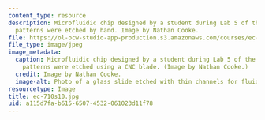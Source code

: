 ```yaml
---
content_type: resource
description: Microfluidic chip designed by a student during Lab 5 of the course. These
  patterns were etched by hand. Image by Nathan Cooke.
file: https://ol-ocw-studio-app-production.s3.amazonaws.com/courses/ec-710-d-lab-medical-technologies-for-the-developing-world-spring-2010/a115d7fab61565074532061023d11f78_ec-710s10.jpg
file_type: image/jpeg
image_metadata:
  caption: Microfluidic chip designed by a student during Lab 5 of the course. These
    patterns were etched using a CNC blade. (Image by Nathan Cooke.)
  credit: Image by Nathan Cooke.
  image-alt: Photo of a glass slide etched with thin channels for fluid movement.
resourcetype: Image
title: ec-710s10.jpg
uid: a115d7fa-b615-6507-4532-061023d11f78
---
```

